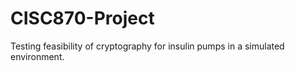 # CISC870-Project

Testing feasibility of cryptography for insulin pumps in a simulated environment.
